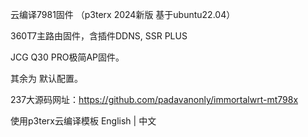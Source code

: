 云编译7981固件 （p3terx 2024新版 基于ubuntu22.04）

360T7主路由固件，含插件DDNS, SSR PLUS

JCG Q30 PRO极简AP固件。

其余为 默认配置。

237大源码网址：https://github.com/padavanonly/immortalwrt-mt798x

使用p3terx云编译模板 English | 中文

